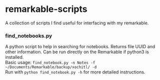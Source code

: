# remarkable-scripts
A collection of scripts I find useful for interfacing with my remarkable. 

### find_notebooks.py
A python script to help in searching for notebooks. 
Returns file UUID and other information. Can be run directly on the Remarkable if python3 is installed. \
Basic usage: `find_notebook.py -n Notes -f ~/Documents/Remarkable/backup/xochitl/ -d` \
Run with `python find_notebook.py -h` for more detailed instructions.
